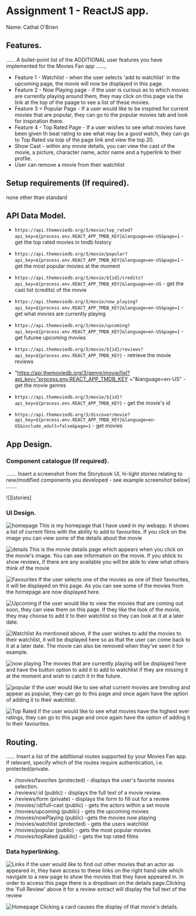 # Assignment 1 - ReactJS app.

Name: Cathal O'Brien

## Features.

...... A bullet-point list of the ADDITIONAL user features you have implemented for the  Movies Fan app ......,
 
 + Feature 1 - Watchlist - when the user selects 'add to watchlist' in the upcoming page, the movie will now be displayed in this page.
 + Feature 2 - Now Playing page - if the user is curious as to which movies are currently playing around them, they may click on this page via the link at the top of the paage to see a list of these movies.
 + Feature 3 = Popular Page - If a user would like to be inspired for current movies that are popular, they can go to the popular movies tab and look for inspiration there.
 + Feature 4 - Top Rated Page - If a user wishes to see what movies have been given th beat rating to see what may be a good watch, they can go to Top Rated via toip of the page link and view the top 20.
 + Show Cast - within any movie details, you can view the cast of the movie, a picture, character name, actor name and a hyperlink to their profile.
 + User can remove a movie from their watchlist

## Setup requirements (If required).

none other than standard

## API Data Model.

 - `https://api.themoviedb.org/3/movie/top_rated?api_key=${process.env.REACT_APP_TMDB_KEY}&language=en-US&page=1` - get the top rated movies in tmdb history
 
 - `https://api.themoviedb.org/3/movie/popular?api_key=${process.env.REACT_APP_TMDB_KEY}&language=en-US&page=1` - get the most popular movies at the moment
 
 - `https://api.themoviedb.org/3/movie/${id}/credits?api_key=${process.env.REACT_APP_TMDB_KEY}&language=en-US` - get  the cast list (credits) of the movie


- `https://api.themoviedb.org/3/movie/now_playing?api_key=${process.env.REACT_APP_TMDB_KEY}&language=en-US&page=1` - get what movies are currently playing

- `https://api.themoviedb.org/3/movie/upcoming?api_key=${process.env.REACT_APP_TMDB_KEY}&language=en-US&page=1` - get futuree upcoming movies

- `https://api.themoviedb.org/3/movie/${id}/reviews?api_key=${process.env.REACT_APP_TMDB_KEY}` - retrieve the movie reviews
 
 
- "https://api.themoviedb.org/3/genre/movie/list?api_key="process.env.REACT_APP_TMDB_KEY +"&language=en-US" - get the movie genres
      
      
 - `https://api.themoviedb.org/3/movie/${id}?api_key=${process.env.REACT_APP_TMDB_KEY}` - get the movie's id 
  
  
- `https://api.themoviedb.org/3/discover/movie?api_key=${process.env.REACT_APP_TMDB_KEY}&language=en-US&include_adult=false&page=1` - get movies
 
 
## App Design.

### Component catalogue (If required).

....... Insert a screenshot from the Storybook UI, hi-light stories relating to new/modified components you developed - see example screenshot below] .......

![][stories]

### UI Design.

![homepage](homepage.png)
This is my homepage that I have used in my webapp. It shows a list of current films with the ability to add to favourites. If you click on the image you can view some of the details about the movie

![details](details.png)
This is the movie details page which appears when you click on the movie's image. You can see information on the movie. If you shlick to show reviews, if there are any available you will be able to view what others think of the movie

![Favourites](fav.png)
If the user selects one of the movies as one of their favourites, it will be displayed on this page. As you can see some of the movies from the homepage are now displayed here.

![Upcoming](upcoming.png)
if the user would like to view the movies that are coming out soon, they can view them on this page. If they like the look of the movie, they may choose to add it to their watchlist so they can look at it at a later date.

![Watchlist](Watchlist.png)
As mentioned above, if the user wishes to add the movies to their watchlist, it will be displayed here so as that the user can come back to it at a later date. The movie can also be removed when they've seen it for example.

![now playing](nowPlaying.png)
The movies that are currently playing will be displayed here and have the button option to add it to add to watchlist if they are missing it at the moment and wish to catch it in the future.

![popular](popular.png)
if the user would like to see what current movies are trending and appear as popular, they can go to this page and once again have the option of adding it to their watchlist.

![Top Rated](rated.png)
if the user would like to see what movies have the highest ever ratings, they can go to this page and once again have the option of adding it to their favourites.

## Routing.

...... Insert a list of the additional routes supported by your Movies Fan app. If relevant, specify which of the routes require authentication, i.e. protected/private.

+ /movies/favorites (protected) - displays the user's favorite movies selection.
+ /reviews/:id (public) - displays the full text of a movie review.
+ /reviews/form (private) - displays the form to fill out for a review
+ /movies/:id/full-cast (public) - gets the actors within a set movie
+ /movies/upcoming (public) - gets the upcoming movies
+ /movies/nowPlaying (public) -gets the movies now playing 
+ /movies/watchlist (protected) - gets the users watchlist
+ /movies/popular (public) - gets the most popular movies
+ /movies/topRated (public) - gets the top rated films

### Data hyperlinking.
![Links](hyperlink.png)
if the user would like to find out other movies that an actor as appeared in, they have access to these links on the right hand side which navigate to a new page to show the movies that they have appeared in. In order to access this page there is a dropdown on the details page.Clicking the 'Full Review' above it for a review extract will display the full text of the review

![Homepage](homepage.png)
Clicking a card causes the display of that movie's details.


